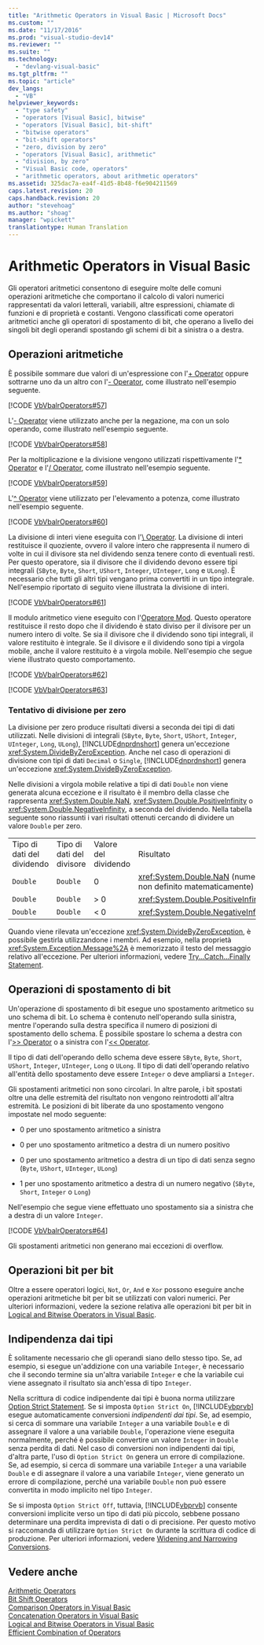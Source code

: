 ```yaml
---
title: "Arithmetic Operators in Visual Basic | Microsoft Docs"
ms.custom: ""
ms.date: "11/17/2016"
ms.prod: "visual-studio-dev14"
ms.reviewer: ""
ms.suite: ""
ms.technology: 
  - "devlang-visual-basic"
ms.tgt_pltfrm: ""
ms.topic: "article"
dev_langs: 
  - "VB"
helpviewer_keywords: 
  - "type safety"
  - "operators [Visual Basic], bitwise"
  - "operators [Visual Basic], bit-shift"
  - "bitwise operators"
  - "bit-shift operators"
  - "zero, division by zero"
  - "operators [Visual Basic], arithmetic"
  - "division, by zero"
  - "Visual Basic code, operators"
  - "arithmetic operators, about arithmetic operators"
ms.assetid: 325dac7a-ea4f-41d5-8b48-f6e904211569
caps.latest.revision: 20
caps.handback.revision: 20
author: "stevehoag"
ms.author: "shoag"
manager: "wpickett"
translationtype: Human Translation
---
```

# Arithmetic Operators in Visual Basic
Gli operatori aritmetici consentono di eseguire molte delle comuni operazioni aritmetiche che comportano il calcolo di valori numerici rappresentati da valori letterali, variabili, altre espressioni, chiamate di funzioni e di proprietà e costanti.  Vengono classificati come operatori aritmetici anche gli operatori di spostamento di bit, che operano a livello dei singoli bit degli operandi spostando gli schemi di bit a sinistra o a destra.  
  
## Operazioni aritmetiche  
 È possibile sommare due valori di un'espressione con l'[\+ Operator](../../../../visual-basic/language-reference/operators/addition-operator.md) oppure sottrarne uno da un altro con l'[\- Operator](../../../../visual-basic/language-reference/operators/subtraction-operator.md), come illustrato nell'esempio seguente.  
  
 [!CODE [VbVbalrOperators#57](../CodeSnippet/VS_Snippets_VBCSharp/VbVbalrOperators#57)]  
  
 L'[\- Operator](../../../../visual-basic/language-reference/operators/subtraction-operator.md) viene utilizzato anche per la negazione, ma con un solo operando, come illustrato nell'esempio seguente.  
  
 [!CODE [VbVbalrOperators#58](../CodeSnippet/VS_Snippets_VBCSharp/VbVbalrOperators#58)]  
  
 Per la moltiplicazione e la divisione vengono utilizzati rispettivamente l'[\* Operator](../../../../visual-basic/language-reference/operators/multiplication-operator.md) e l'[\/ Operator](../../../../visual-basic/language-reference/operators/floating-point-division-operator.md), come illustrato nell'esempio seguente.  
  
 [!CODE [VbVbalrOperators#59](../CodeSnippet/VS_Snippets_VBCSharp/VbVbalrOperators#59)]  
  
 L'[^ Operator](../../../../visual-basic/language-reference/operators/exponentiation-operator.md) viene utilizzato per l'elevamento a potenza, come illustrato nell'esempio seguente.  
  
 [!CODE [VbVbalrOperators#60](../CodeSnippet/VS_Snippets_VBCSharp/VbVbalrOperators#60)]  
  
 La divisione di interi viene eseguita con l'[\\ Operator](../../../../visual-basic/language-reference/operators/integer-division-operator.md).  La divisione di interi restituisce il quoziente, ovvero il valore intero che rappresenta il numero di volte in cui il divisore sta nel dividendo senza tenere conto di eventuali resti.  Per questo operatore, sia il divisore che il dividendo devono essere tipi integrali \(`SByte`, `Byte`, `Short`, `UShort`, `Integer`, `UInteger`, `Long` e `ULong`\).  È necessario che tutti gli altri tipi vengano prima convertiti in un tipo integrale.  Nell'esempio riportato di seguito viene illustrata la divisione di interi.  
  
 [!CODE [VbVbalrOperators#61](../CodeSnippet/VS_Snippets_VBCSharp/VbVbalrOperators#61)]  
  
 Il modulo aritmetico viene eseguito con l'[Operatore Mod](../../../../visual-basic/language-reference/operators/mod-operator.md).  Questo operatore restituisce il resto dopo che il dividendo è stato diviso per il divisore per un numero intero di volte.  Se sia il divisore che il dividendo sono tipi integrali, il valore restituito è integrale.  Se il divisore e il dividendo sono tipi a virgola mobile, anche il valore restituito è a virgola mobile.  Nell'esempio che segue viene illustrato questo comportamento.  
  
 [!CODE [VbVbalrOperators#62](../CodeSnippet/VS_Snippets_VBCSharp/VbVbalrOperators#62)]  
  
 [!CODE [VbVbalrOperators#63](../CodeSnippet/VS_Snippets_VBCSharp/VbVbalrOperators#63)]  
  
### Tentativo di divisione per zero  
 La divisione per zero produce risultati diversi a seconda dei tipi di dati utilizzati.  Nelle divisioni di integrali \(`SByte`, `Byte`, `Short`, `UShort`, `Integer`, `UInteger`, `Long`, `ULong`\), [!INCLUDE[dnprdnshort](../../../../csharp/getting-started/includes/dnprdnshort_md.md)] genera un'eccezione <xref:System.DivideByZeroException>.  Anche nel caso di operazioni di divisione con tipi di dati `Decimal` o `Single`, [!INCLUDE[dnprdnshort](../../../../csharp/getting-started/includes/dnprdnshort_md.md)] genera un'eccezione <xref:System.DivideByZeroException>.  
  
 Nelle divisioni a virgola mobile relative a tipi di dati `Double` non viene generata alcuna eccezione e il risultato è il membro della classe che rappresenta <xref:System.Double.NaN>, <xref:System.Double.PositiveInfinity> o <xref:System.Double.NegativeInfinity>, a seconda del dividendo.  Nella tabella seguente sono riassunti i vari risultati ottenuti cercando di dividere un valore `Double` per zero.  
  
|||||  
|-|-|-|-|  
|Tipo di dati del dividendo|Tipo di dati del divisore|Valore del dividendo|Risultato|  
|`Double`|`Double`|0|<xref:System.Double.NaN> \(numero non definito matematicamente\)|  
|`Double`|`Double`|\> 0|<xref:System.Double.PositiveInfinity>|  
|`Double`|`Double`|\< 0|<xref:System.Double.NegativeInfinity>|  
  
 Quando viene rilevata un'eccezione <xref:System.DivideByZeroException>, è possibile gestirla utilizzandone i membri.  Ad esempio, nella proprietà <xref:System.Exception.Message%2A> è memorizzato il testo del messaggio relativo all'eccezione.  Per ulteriori informazioni, vedere [Try...Catch...Finally Statement](../../../../visual-basic/language-reference/statements/try-catch-finally-statement.md).  
  
## Operazioni di spostamento di bit  
 Un'operazione di spostamento di bit esegue uno spostamento aritmetico su uno schema di bit.  Lo schema è contenuto nell'operando sulla sinistra, mentre l'operando sulla destra specifica il numero di posizioni di spostamento dello schema.  È possibile spostare lo schema a destra con l'[\>\> Operator](../../../../visual-basic/language-reference/operators/right-shift-operator.md) o a sinistra con l'[\<\< Operator](../../../../visual-basic/language-reference/operators/left-shift-operator.md).  
  
 Il tipo di dati dell'operando dello schema deve essere `SByte`, `Byte`, `Short`, `UShort`, `Integer`, `UInteger`, `Long` o `ULong`.  Il tipo di dati dell'operando relativo all'entità dello spostamento deve essere `Integer` o deve ampliarsi a `Integer`.  
  
 Gli spostamenti aritmetici non sono circolari. In altre parole, i bit spostati oltre una delle estremità del risultato non vengono reintrodotti all'altra estremità.  Le posizioni di bit liberate da uno spostamento vengono impostate nel modo seguente:  
  
-   0 per uno spostamento aritmetico a sinistra  
  
-   0 per uno spostamento aritmetico a destra di un numero positivo  
  
-   0 per uno spostamento aritmetico a destra di un tipo di dati senza segno \(`Byte`, `UShort`, `UInteger`, `ULong`\)  
  
-   1 per uno spostamento aritmetico a destra di un numero negativo \(`SByte`, `Short`, `Integer` o `Long`\)  
  
 Nell'esempio che segue viene effettuato uno spostamento sia a sinistra che a destra di un valore `Integer`.  
  
 [!CODE [VbVbalrOperators#64](../CodeSnippet/VS_Snippets_VBCSharp/VbVbalrOperators#64)]  
  
 Gli spostamenti aritmetici non generano mai eccezioni di overflow.  
  
## Operazioni bit per bit  
 Oltre a essere operatori logici, `Not`, `Or`, `And` e `Xor` possono eseguire anche operazioni aritmetiche bit per bit se utilizzati con valori numerici.  Per ulteriori informazioni, vedere la sezione relativa alle operazioni bit per bit in [Logical and Bitwise Operators in Visual Basic](../../../../visual-basic/programming-guide/language-features/operators-and-expressions/logical-and-bitwise-operators.md).  
  
## Indipendenza dai tipi  
 È solitamente necessario che gli operandi siano dello stesso tipo.  Se, ad esempio, si esegue un'addizione con una variabile `Integer`, è necessario che il secondo termine sia un'altra variabile `Integer` e che la variabile cui viene assegnato il risultato sia anch'essa di tipo `Integer`.  
  
 Nella scrittura di codice indipendente dai tipi è buona norma utilizzare [Option Strict Statement](../../../../visual-basic/language-reference/statements/option-strict-statement.md).  Se si imposta `Option Strict On`, [!INCLUDE[vbprvb](../../../../csharp/programming-guide/concepts/linq/includes/vbprvb_md.md)] esegue automaticamente conversioni *indipendenti dai tipi*.  Se, ad esempio, si cerca di sommare una variabile `Integer` a una variabile `Double` e di assegnare il valore a una variabile `Double`, l'operazione viene eseguita normalmente, perché è possibile convertire un valore `Integer` in `Double` senza perdita di dati.  Nel caso di conversioni non indipendenti dai tipi, d'altra parte, l'uso di `Option Strict On` genera un errore di compilazione.  Se, ad esempio, si cerca di sommare una variabile `Integer` a una variabile `Double` e di assegnare il valore a una variabile `Integer`, viene generato un errore di compilazione, perché una variabile `Double` non può essere convertita in modo implicito nel tipo `Integer`.  
  
 Se si imposta `Option Strict Off`, tuttavia, [!INCLUDE[vbprvb](../../../../csharp/programming-guide/concepts/linq/includes/vbprvb_md.md)] consente conversioni implicite verso un tipo di dati più piccolo, sebbene possano determinare una perdita imprevista di dati o di precisione.  Per questo motivo si raccomanda di utilizzare `Option Strict On` durante la scrittura di codice di produzione.  Per ulteriori informazioni, vedere [Widening and Narrowing Conversions](../../../../visual-basic/programming-guide/language-features/data-types/widening-and-narrowing-conversions.md).  
  
## Vedere anche  
 [Arithmetic Operators](../../../../visual-basic/language-reference/operators/arithmetic-operators.md)   
 [Bit Shift Operators](../../../../visual-basic/language-reference/operators/bit-shift-operators.md)   
 [Comparison Operators in Visual Basic](../../../../visual-basic/programming-guide/language-features/operators-and-expressions/comparison-operators.md)   
 [Concatenation Operators in Visual Basic](../../../../visual-basic/programming-guide/language-features/operators-and-expressions/concatenation-operators.md)   
 [Logical and Bitwise Operators in Visual Basic](../../../../visual-basic/programming-guide/language-features/operators-and-expressions/logical-and-bitwise-operators.md)   
 [Efficient Combination of Operators](../../../../visual-basic/programming-guide/language-features/operators-and-expressions/efficient-combination-of-operators.md)